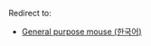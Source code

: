 Redirect to:

*   [General purpose mouse (한국어)](/index.php/General_purpose_mouse_(%ED%95%9C%EA%B5%AD%EC%96%B4) "General purpose mouse (한국어)")